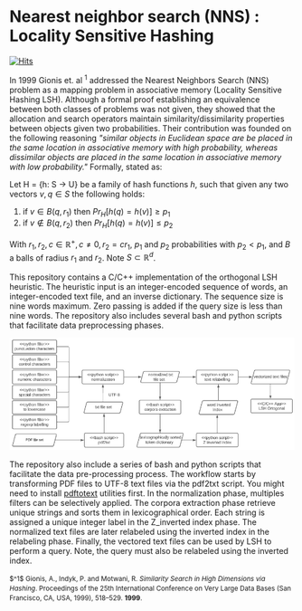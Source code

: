 # Nearest neighbor search (NNS) : Locality Sensitive Hashing

[![Hits](https://hits.seeyoufarm.com/api/count/incr/badge.svg?url=https%3A%2F%2Fgithub.com%2Fahchash%2Fhit-counter&count_bg=%2301167A&title_bg=%23000000&icon=&icon_color=%23E7E7E7&title=hits&edge_flat=false)](https://hits.seeyoufarm.com)

In 1999 Gionis et. al $^1$ addressed the Nearest Neighbors Search (NNS) problem as a mapping problem in associative memory (Locality Sensitive Hashing LSH). Although a formal proof establishing an equivalence between both classes of problems was not given, they showed that the allocation and search operators maintain similarity/dissimilarity properties between objects given two probabilities. Their contribution was founded on the following reasoning <i>"similar objects in Euclidean space are be placed in the same location in associative memory with high probability, whereas dissimilar objects are placed in the same location in associative memory with low probability."</i> Formally, stated as:

Let H = {h: S → U} be a family of hash functions $h$, such that given any two vectors $v, q \in S$ the following holds:

1. if $v \in B \left ( q, r_1 \right )$ then $Pr_H \left [ h\left ( q \right ) = h\left ( v \right ) \right ] \geq p_1$
2. if $v \notin B \left ( q, r_2 \right )$ then $Pr_H \left [ h\left ( q \right ) = h\left ( v \right ) \right ] \leq p_2$

With $r_1, r_2, c \in \mathbb{R}^{+}, c \neq 0, r_2 = c r_1$, $p_1$ and $p_2$ probabilities with $p_2 < p_1$, and $B$ a balls of radius $r_1$ and $r_2$. Note $S \subset \mathbb{R}^{d}$.

This repository contains a C/C++ implementation of the orthogonal LSH heuristic. The heuristic input is an integer-encoded sequence of words, an integer-encoded text file, and an inverse dictionary. The sequence size is nine words maximum. Zero passing is added if the query size is less than nine words. The repository also includes several bash and python scripts that facilitate data preprocessing phases.

![The text processing workflow](img/workflow.png)

The repository also include a series of bash and python scripts that facilitate the data pre-processing process. The workflow starts by transforming PDF files to UTF-8 text files via the pdf2txt script. You might need to install [pdftotext]( https://www.xpdfreader.com/pdftotext-man.html) utilities first. In the normalization phase, multiples filters can be selectively applied.  The corpora extraction phase retrieve unique strings and sorts them in lexicographical order. Each string is assigned a unique integer label in the Z_inverted index phase. The normalized text files are later relabeled using the inverted index in the relabeling phase. Finally, the vectored text files can be used by LSH to perform a query. Note, the query must also be relabeled using the inverted index.  

<p><small>
$^1$ Gionis, A., Indyk, P. and Motwani, R. <i>Similarity Search in High Dimensions via Hashing</i>. Proceedings of the 25th International Conference on Very Large Data Bases (San Francisco, CA, USA, 1999), 518–529. <b>1999</b>.
</small></p>
